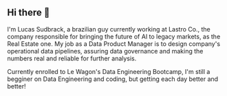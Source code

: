 ## Hi there 👋

I'm Lucas Sudbrack, a brazilian guy currently working at Lastro Co., the company responsible for bringing the future of AI to legacy markets, as the Real Estate one.
My job as a Data Product Manager is to design company's operational data pipelines, assuring data governance and making the numbers real and reliable for further analysis.

Currently enrolled to Le Wagon's Data Engineering Bootcamp, I'm still a begginer on Data Engineering and coding, but getting each day better and better!
